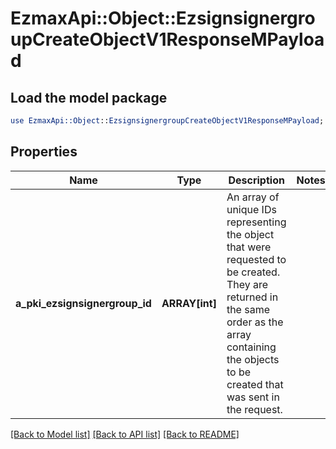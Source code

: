 # EzmaxApi::Object::EzsignsignergroupCreateObjectV1ResponseMPayload

## Load the model package
```perl
use EzmaxApi::Object::EzsignsignergroupCreateObjectV1ResponseMPayload;
```

## Properties
Name | Type | Description | Notes
------------ | ------------- | ------------- | -------------
**a_pki_ezsignsignergroup_id** | **ARRAY[int]** | An array of unique IDs representing the object that were requested to be created.  They are returned in the same order as the array containing the objects to be created that was sent in the request. | 

[[Back to Model list]](../README.md#documentation-for-models) [[Back to API list]](../README.md#documentation-for-api-endpoints) [[Back to README]](../README.md)


